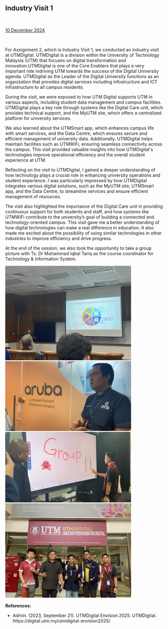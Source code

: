 <html>
  <body>
    <!--Contents-->
                            <h2 id="Title">Industry Visit 1</h2><br>
                                <p><u>10 December 2024</u><br>
                                    <div>
                                        <br><p>For Assignment 2, which is Industry Visit 1, we conducted an industry visit at UTMDigital. UTMDigital is a division within the University of Technology Malaysia (UTM) that focuses on digital transformation and innovation.UTMDigital is one of the Core Enablers that plays a very important role indriving UTM towards the success of the Digital University agenda. UTMDigital as the Leader of the Digital University functions as an organization that provides digital services including infostructure and ICT infrastructure to all campus residents.
                                        <p>During the visit, we were exposed to how UTM Digital supports UTM in various aspects, including student data management and campus facilities. UTMDigital plays a key role through systems like the Digital Care unit, which provides technical support, and the MyUTM site, which offers a centralized platform for university services. 
                                        <p>We also learned about the UTMSmart app, which enhances campus life with smart services, and the Data Centre, which ensures secure and efficient management of university data. Additionally, UTMDigital helps maintain facilities such as UTMWiFi, ensuring seamless connectivity across the campus. This visit provided valuable insights into how UTMDigital's technologies improve operational efficiency and the overall student experience at UTM.
                                        <p>Reflecting on the visit to UTMDigital, I gained a deeper understanding of how technology plays a crucial role in enhancing university operations and student experience. I was particularly impressed by how UTMDigital integrates various digital solutions, such as the MyUTM site, UTMSmart app, and the Data Centre, to streamline services and ensure efficient management of resources.
                                        <p>The visit also highlighted the importance of the Digital Care unit in providing continuous support for both students and staff, and how systems like UTMWiFi contribute to the university’s goal of building a connected and technology-oriented campus. This visit gave me a better understanding of how digital technologies can make a real difference in education. It also made me excited about the possibility of using similar technologies in other industries to improve efficiency and drive progress.
                                        <p>At the end of the session, we also took the opportunity to take a group picture with Ts. Dr Muhammad Iqbal Tariq as the course coordinator for Technology & Information System.
                                        </p>
                                        <img src="pictures/utmdigital1.jpg" width="400px" alt="PC"> <br>
                                        <img src="pictures/utmdigital2.jpg" width="400px" alt="PC"> <br>
                                        <img src="pictures/utmdigital3.jpg" width="400px" alt="PC"> <br>
                                        <img src="pictures/utmdigital4.jpg" width="400px" alt="PC"> <br>
                                        <p><strong>References:</strong></p>
                                         <ul>
                                          <li>Admin. (2023, September 21). UTMDigital Envision 2025. UTMDigital. https://digital.utm.my/utmdigital-envision2025/</li>
                                         </ul>
                                </p>
  </body>
</html>